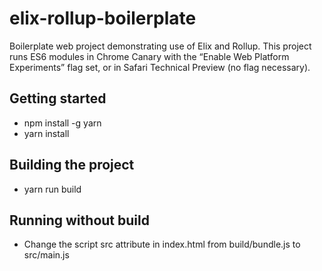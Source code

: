 # elix-rollup-boilerplate
Boilerplate web project demonstrating use of Elix and Rollup. This project
runs ES6 modules in Chrome Canary with the “Enable Web Platform Experiments”
flag set, or in Safari Technical Preview (no flag necessary).

## Getting started
* npm install -g yarn
* yarn install
 
## Building the project
* yarn run build
 
## Running without build
* Change the script src attribute in index.html from build/bundle.js to src/main.js
